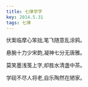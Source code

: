 ```yaml
---
title: 七律学字
key: 2014.5.31
tags: 七律
---
```


伏案临摩心笨拙,笔飞随意乱涂鸦。

悬腕十力少宋韵,凝神七分无唐雅。

莫笑墨浅笺上字,却胜水清盏中茶。

学砚不尽人将老,自乐陶然在陋家。

</br>


